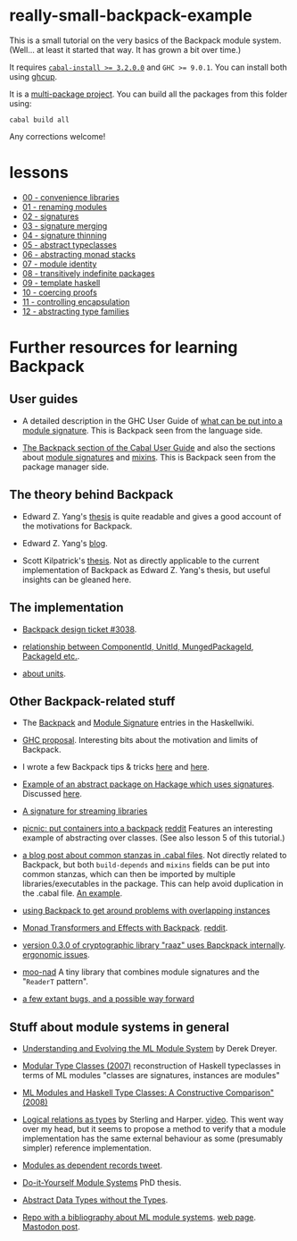 # really-small-backpack-example

This is a small tutorial on the very basics of the Backpack module system.
(Well... at least it started that way. It has grown a bit over time.)

It requires [`cabal-install >= 3.2.0.0`](https://www.haskell.org/cabal/) and `GHC >= 9.0.1`. You can install both using [ghcup](https://www.haskell.org/ghcup/).

It is a [multi-package
project](https://cabal.readthedocs.io/en/3.4/nix-local-build.html#developing-multiple-packages).
You can build all the packages from this folder using:

```
cabal build all
```

Any corrections welcome!

# lessons

- [00 - convenience libraries](./lesson0-convenience-libraries)
- [01 - renaming modules](./lesson1-renaming-modules)
- [02 - signatures](./lesson2-signatures)
- [03 - signature merging](./lesson3-signature-merging)
- [04 - signature thinning](./lesson4-signature-thinning)
- [05 - abstract typeclasses](./lesson5-abstract-typeclasses)
- [06 - abstracting monad stacks](./lesson6-abstracting-monad-stacks)
- [07 - module identity](./lesson7-module-identity)
- [08 - transitively indefinite packages](./lesson8-transitively-indefinite-packages)
- [09 - template haskell](./lesson9-template-haskell)
- [10 - coercing proofs](./lesson10-coercing-proofs)
- [11 - controlling encapsulation](./lesson11-controlling-encapsulation)
- [12 - abstracting type families](./lesson12-abstracting-type-families)

# Further resources for learning Backpack

## User guides

- A detailed description in the GHC User Guide of [what can be put into a module
signature](https://downloads.haskell.org/ghc/latest/docs/html/users_guide/separate_compilation.html#module-signatures).
This is Backpack seen from the language side.

- [The Backpack section of the Cabal User
  Guide](https://cabal.readthedocs.io/en/latest/cabal-package.html#backpack)
  and also the sections about [module
  signatures](https://cabal.readthedocs.io/en/latest/cabal-package.html#pkg-field-library-signatures)
  and
  [mixins](https://cabal.readthedocs.io/en/latest/cabal-package.html#pkg-field-mixins).
  This is Backpack seen from the package manager side.

## The theory behind Backpack

- Edward Z. Yang's [thesis](https://github.com/ezyang/thesis/releases) is quite
readable and gives a good account of the motivations for Backpack.

- Edward Z. Yang's [blog](http://blog.ezyang.com/category/haskell/backpack/).

- Scott Kilpatrick's
[thesis](https://www.reddit.com/r/haskell/comments/e7gopg/new_haskell_phd_thesis_on_backback_foundations/).
Not as directly applicable to the current implementation of Backpack as Edward
Z. Yang's thesis, but useful insights can be gleaned here.

## The implementation

- [Backpack design ticket #3038](https://github.com/haskell/cabal/issues/3038).

- [relationship between ComponentId, UnitId, MungedPackageId, PackageId etc.](https://github.com/haskell/cabal/issues/5809).

- [about units](https://github.com/ghc/ghc/blob/ce1b8f4208530fe6449506ba22e3a05048f81564/compiler/GHC/Unit.hs#L25).

## Other Backpack-related stuff

- The [Backpack](https://wiki.haskell.org/Backpack) and [Module
Signature](https://wiki.haskell.org/Module_signature) entries in the
Haskellwiki.

- [GHC proposal](https://github.com/ezyang/ghc-proposals/blob/backpack/proposals/0000-backpack.rst). Interesting bits about the motivation and limits of Backpack.

- I wrote a few Backpack tips & tricks
[here](httpstter.com/geoffreylitt/status/1379579340925632512://medium.com/@danidiaz/backpacking-tips-3adb727bb8f7) and
[here](https://medium.com/@danidiaz/backpacking-tips-ii-47fa86e5bf2).

- [Example of an abstract package on Hackage which uses
signatures](http://hackage.haskell.org/package/unpacked-containers). Discussed
[here](https://www.reddit.com/r/haskell/comments/8a5w1n/new_package_unpackedcontainers/).

- [A signature for streaming libraries](https://github.com/danidiaz/streamy)

- [picnic: put containers into a
  backpack](https://kowainik.github.io/posts/2018-08-19-picnic-put-containers-into-a-backpack)
  [reddit](https://www.reddit.com/r/haskell/comments/98jegn/blog_post_picnic_put_containers_into_a_backpack/)
  Features an interesting example of abstracting over classes. (See also lesson
  5 of this tutorial.)

- [a blog post about common stanzas in .cabal
  files](https://vrom911.github.io/blog/common-stanzas). Not directly related
  to Backpack, but both `build-depends` and `mixins` fields can be put into
  common stanzas, which can then be imported by multiple libraries/executables
  in the package. This can help avoid duplication in the .cabal file. [An
  example](https://stackoverflow.com/a/59740286/1364288).

- [using Backpack to get around problems with overlapping
  instances](https://www.reddit.com/r/haskell/comments/f3b0ie/ann_acts_semigroup_actions_groups_and_torsors/fhk4wpw/)

- [Monad Transformers and Effects with Backpack](https://blog.ocharles.org.uk/posts/2020-12-23-monad-transformers-and-effects-with-backpack.html). [reddit](https://www.reddit.com/r/haskell/comments/kjer0o/monad_transformers_and_effects_with_backpack/).

- [version 0.3.0 of cryptographic library "raaz" uses Bapckpack internally](http://hackage.haskell.org/package/raaz-0.3.0). [ergonomic issues](https://www.reddit.com/r/haskell/comments/nkvdwp/ergonomic_issues_with_using_backpack/).

- [moo-nad](http://hackage.haskell.org/package/moo-nad) A tiny library that combines module signatures and the "`ReaderT` pattern".

- [a few extant bugs, and a possible way forward](https://discourse.haskell.org/t/hf-tech-proposal-1-utf-8-encoded-text/2499/22)


## Stuff about module systems in general

- [Understanding and Evolving the ML Module System](https://people.mpi-sws.org/~dreyer/thesis/main.pdf) by Derek Dreyer.

- [Modular Type Classes
  (2007)](http://people.mpi-sws.org/~dreyer/papers/mtc/main-long.pdf)
  reconstruction of Haskell typeclasses in terms of ML modules "classes are
  signatures, instances are modules" 

- [ML Modules and Haskell Type Classes: A Constructive Comparison" (2008)](http://priv.stefanwehr.de/publications/Wehr_ML_modules_and_Haskell_type_classes_SHORT.pdf])

- [Logical relations as
  types](https://twitter.com/jonmsterling/status/1386647300244639747) by
  Sterling and Harper. [video](https://www.youtube.com/watch?v=AEthjg2k718).
  This went way over my head, but it seems to propose a method to verify that a
  module implementation has the same external behaviour as some (presumably
  simpler) reference implementation.

- [Modules as dependent records tweet](https://twitter.com/jonmsterling/status/1390346042823086084). 

- [Do-it-Yourself Module Systems](https://twitter.com/Iceland_jack/status/1390863512684093448) PhD thesis.

- [Abstract Data Types without the Types](https://homepages.inf.ed.ac.uk/wadler/papers/turner-festschrift/turner-festschrift.pdf).

- [Repo with a bibliography about ML module systems](https://github.com/elpinal/modules). [web page](https://elpinal.gitlab.io/modules-bib/). [Mastodon post](https://mathstodon.xyz/@elpinal/109676784280690403).
